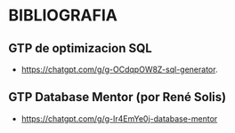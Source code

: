 # BIBLIOGRAFIA

## GTP de optimizacion SQL
-  https://chatgpt.com/g/g-OCdqpOW8Z-sql-generator.

## GTP Database Mentor (por René Solis)
- https://chatgpt.com/g/g-Ir4EmYe0j-database-mentor
